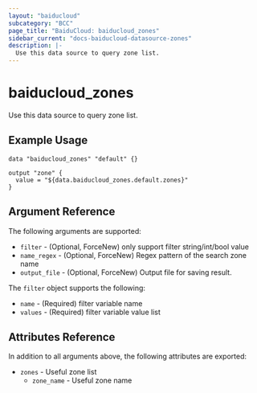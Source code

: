 ```yaml
---
layout: "baiducloud"
subcategory: "BCC"
page_title: "BaiduCloud: baiducloud_zones"
sidebar_current: "docs-baiducloud-datasource-zones"
description: |-
  Use this data source to query zone list.
---
```


# baiducloud_zones

Use this data source to query zone list.

## Example Usage

```hcl
data "baiducloud_zones" "default" {}

output "zone" {
  value = "${data.baiducloud_zones.default.zones}"
}
```

## Argument Reference

The following arguments are supported:

* `filter` - (Optional, ForceNew) only support filter string/int/bool value
* `name_regex` - (Optional, ForceNew) Regex pattern of the search zone name
* `output_file` - (Optional, ForceNew) Output file for saving result.

The `filter` object supports the following:

* `name` - (Required) filter variable name
* `values` - (Required) filter variable value list

## Attributes Reference

In addition to all arguments above, the following attributes are exported:

* `zones` - Useful zone list
  * `zone_name` - Useful zone name


